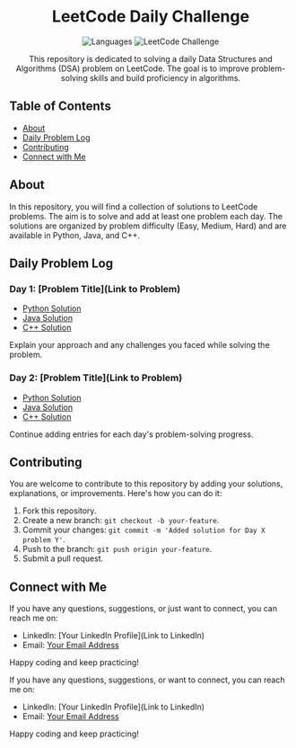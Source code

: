 <h1 align="center">LeetCode Daily Challenge</h1>

<p align="center">
  <img src="https://img.shields.io/badge/Language-Python%20%7C%20Java%20%7C%20C%2B%2B-blue" alt="Languages">
  <img src="https://img.shields.io/badge/LeetCode-Daily%20Challenge-orange" alt="LeetCode Challenge">
</p>

<p align="center">
  This repository is dedicated to solving a daily Data Structures and Algorithms (DSA) problem on LeetCode. The goal is to improve problem-solving skills and build proficiency in algorithms.
</p>

## Table of Contents

- [About](#about)
- [Daily Problem Log](#daily-problem-log)
- [Contributing](#contributing)
- [Connect with Me](#connect-with-me)

## About

In this repository, you will find a collection of solutions to LeetCode problems. The aim is to solve and add at least one problem each day. The solutions are organized by problem difficulty (Easy, Medium, Hard) and are available in Python, Java, and C++.

## Daily Problem Log

### Day 1: [Problem Title](Link to Problem)
- [Python Solution](Solutions/Day1/Python_Solution.py)
- [Java Solution](Solutions/Day1/Java_Solution.java)
- [C++ Solution](Solutions/Day1/Cpp_Solution.cpp)

Explain your approach and any challenges you faced while solving the problem.

### Day 2: [Problem Title](Link to Problem)
- [Python Solution](Solutions/Day2/Python_Solution.py)
- [Java Solution](Solutions/Day2/Java_Solution.java)
- [C++ Solution](Solutions/Day2/Cpp_Solution.cpp)

Continue adding entries for each day's problem-solving progress.

## Contributing

You are welcome to contribute to this repository by adding your solutions, explanations, or improvements. Here's how you can do it:

1. Fork this repository.
2. Create a new branch: `git checkout -b your-feature`.
3. Commit your changes: `git commit -m 'Added solution for Day X problem Y'`.
4. Push to the branch: `git push origin your-feature`.
5. Submit a pull request.

## Connect with Me

If you have any questions, suggestions, or just want to connect, you can reach me on:

- LinkedIn: [Your LinkedIn Profile](Link to LinkedIn)
- Email: [Your Email Address](mailto:your@email.com)

Happy coding and keep practicing!

If you have any questions, suggestions, or want to connect, you can reach me on:

- LinkedIn: [Your LinkedIn Profile](Link to LinkedIn)
- Email: [Your Email Address](mailto:your@email.com)

Happy coding and keep practicing!
